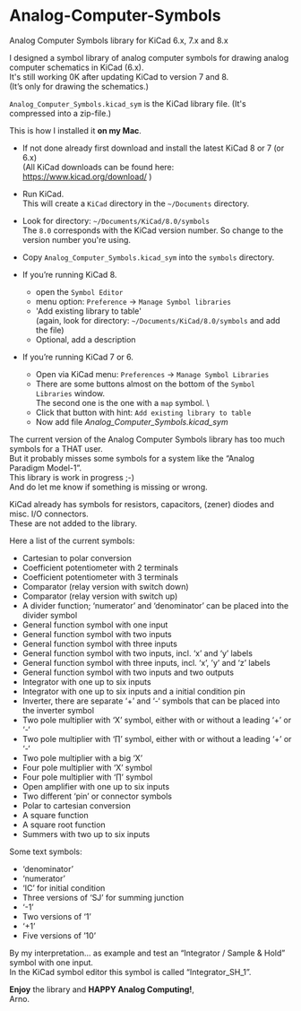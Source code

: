 # Analog-Computer-Symbols
Analog Computer Symbols library for KiCad 6.x, 7.x and 8.x


  I designed a symbol library of analog computer symbols for drawing analog computer schematics in KiCad (6.x). \
  It's still working 0K after updating KiCad to version 7 and 8. \
  (It’s only for drawing the schematics.)

  `Analog_Computer_Symbols.kicad_sym` is the KiCad library file. (It's compressed into a zip-file.)

  This is how I installed it **on my Mac**. 
  *   If not done already first download and install the latest KiCad 8 or 7 (or 6.x) \
      (All KiCad downloads can be found here: https://www.kicad.org/download/ )
  *   Run KiCad. \
      This will create a `KiCad` directory in the `~/Documents` directory.
  *   Look for directory: `~/Documents/KiCad/8.0/symbols` \
      The `8.0` corresponds with the KiCad version number. So change to the version number you're using.
  *   Copy `Analog_Computer_Symbols.kicad_sym` into the `symbols` directory.
  *   If you’re running KiCad 8.
      *  open the `Symbol Editor` 
      *  menu option: `Preference` -> `Manage Symbol libraries` 
      *  'Add existing library to table' \
          (again, look for directory: `~/Documents/KiCad/8.0/symbols` and add the file) 
      *  Optional, add a description 
        
  *   If you’re running KiCad 7 or 6. 
      *  Open via KiCad menu: `Preferences` -> `Manage Symbol Libraries`
      *  There are some buttons almost on the bottom of the `Symbol Libraries` window. \
          The second one is the one with a `map` symbol. \
      *  Click that button with hint: `Add existing library to table`
      *  Now add file *Analog_Computer_Symbols.kicad_sym* 

  The current version of the Analog Computer Symbols library has too much symbols for a THAT user. \
  But it probably misses some symbols for a system like the “Analog Paradigm Model-1”. \
  This library is work in progress ;-) \
  And do let me know if something is missing or wrong.

  KiCad already has symbols for resistors, capacitors, (zener) diodes and misc. I/O connectors. \
  These are not added to the library.

  Here a list of the current symbols:
  *   Cartesian to polar conversion
  *   Coefficient potentiometer with 2 terminals
  *   Coefficient potentiometer with 3 terminals
  *   Comparator (relay version with switch down)
  *   Comparator (relay version with switch up)
  *   A divider function; ‘numerator’ and ‘denominator’ can be placed into the divider symbol
  *   General function symbol with one input
  *   General function symbol with two inputs
  *   General function symbol with three inputs
  *   General function symbol with two inputs, incl. ‘x’ and ‘y’ labels
  *   General function symbol with three inputs, incl. ‘x’, ’y’ and ‘z’ labels
  *   General function symbol with two inputs and two outputs
  *   Integrator with one up to six inputs
  *   Integrator with one up to six inputs and a initial condition pin
  *   Inverter, there are separate ‘+’ and ‘-‘ symbols that can be placed into the inverter symbol
  *   Two pole multiplier with ‘X’  symbol, either with or without a leading ‘+’ or ‘-‘
  *   Two pole multiplier with ‘∏’  symbol, either with or without a leading ‘+’ or ‘-‘
  *   Two pole multiplier with a big ‘X’
  *   Four pole multiplier with ‘X’ symbol
  *   Four pole multiplier with ‘∏’ symbol
  *   Open amplifier with one up to six inputs
  *   Two different ‘pin’ or connector symbols
  *   Polar to cartesian conversion
  *   A square function
  *   A square root function
  *   Summers with two up to six inputs

  Some text symbols:
  *   ‘denominator’
  *   ‘numerator’
  *   ‘IC’ for initial condition
  *   Three versions of ‘SJ’ for summing junction
  *   ‘-1’
  *   Two versions of ‘1’ 
  *   ‘+1’
  *   Five versions of ’10’

  By my interpretation… 
    as example and test an “Integrator / Sample & Hold” symbol with one input. \
    In the KiCad symbol editor this symbol is called “Integrator_SH_1”.

  **Enjoy** the library and **HAPPY Analog Computing!**, \
  Arno.
  

